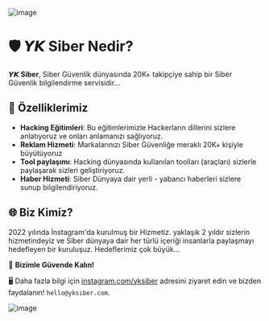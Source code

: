 ![image](https://github.com/user-attachments/assets/de5131bb-75b0-4977-a62d-4ebfa6097754)




# 🛡️ 𝙔𝙆 Siber Nedir?

**𝙔𝙆 Siber**, Siber Güvenlik dünyasında 20K+ takipçiye sahip bir Siber Güvenlik bilgilendirme servisidir...

## 🚀 Özelliklerimiz  
- **Hacking Eğitimleri**: Bu eğitimlerimizle Hackerların dillerini sizlere anlatıyoruz ve onları anlamanızı sağlıyoruz.  
- **Reklam Hizmeti**: Markalarınızı Siber Güvenliğe meraklı 20K+ kişiyle büyütüyoruz  
- **Tool paylaşımı**: Hacking dünyasında kullanılan toolları (araçları) sizlerle paylaşarak sizleri geliştiriyoruz.  
- **Haber Hizmeti**: Siber Dünyaya dair yerli - yabancı haberleri sizlere sunup bilgilendiriyoruz.  

## 🌐 Biz Kimiz?  
2022 yılında İnstagram'da kurulmuş bir Hizmetiz. yaklaşık 2 yıldır sizlerin hizmetindeyiz ve Siber dünyaya dair her türlü içeriği insanlarla paylaşmayı hedefleyen bir kuruluşuz. Hedeflerimiz çok büyük... 




🔐 **Bizimle Güvende Kalın!**  

🖥️ Daha fazla bilgi için [instagram.com/yksiber](https://instagram.com/yksiber) adresini ziyaret edin ve bizden faydalanın! `hello@yksiber.com`.

![image](https://hizliresim.com/etywvsn)

